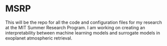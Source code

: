 # MSRP
This will be the repo for all the code and configuration files for my research at the MIT Summer Research Program. I am working on creating an interpretability between machine learning models and surrogate models in exoplanet atmospheric retrieval. 
